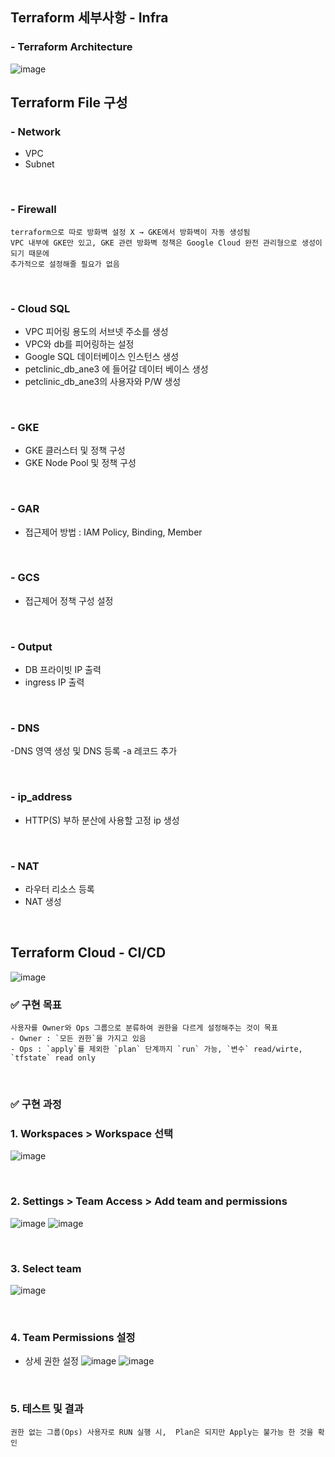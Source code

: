 ## Terraform 세부사항 - Infra
### - Terraform Architecture
![image](https://user-images.githubusercontent.com/117608997/215787778-f8978493-c220-4730-bbdd-b12606e77ec0.png)

## Terraform File 구성
### - Network
- VPC
- Subnet

</br>

### - Firewall
```
terraform으로 따로 방화벽 설정 X → GKE에서 방화벽이 자동 생성됨
VPC 내부에 GKE만 있고, GKE 관련 방화벽 정책은 Google Cloud 완전 관리형으로 생성이 되기 때문에
추가적으로 설정해줄 필요가 없음
```

</br>

### - Cloud SQL
- VPC 피어링 용도의 서브넷 주소를 생성
- VPC와 db를 피어링하는 설정
- Google SQL 데이터베이스 인스턴스 생성
- petclinic_db_ane3 에 들어갈 데이터 베이스 생성
- petclinic_db_ane3의 사용자와 P/W 생성

</br>

### - GKE
- GKE 클러스터 및 정책 구성
- GKE Node Pool 및 정책 구성

</br>

### - GAR
-  접근제어 방법 : IAM Policy, Binding, Member

</br>

### - GCS
- 접근제어 정책 구성 설정

</br>

### - Output
- DB 프라이빗 IP 출력
- ingress IP 출력

</br>

### - DNS
-DNS 영역 생성 및 DNS 등록
-a 레코드 추가

</br>

### - ip_address
- HTTP(S) 부하 분산에 사용할 고정 ip 생성

</br>

### - NAT
- 라우터 리소스 등록
- NAT 생성

</br>

## Terraform Cloud - CI/CD
![image](https://user-images.githubusercontent.com/117608997/215809198-bbd1f71e-4175-4702-9ca4-acc8554521be.png)

### ✅ 구현 목표
```
사용자를 Owner와 Ops 그룹으로 분류하여 권한을 다르게 설정해주는 것이 목표
- Owner : `모든 권한`을 가지고 있음
- Ops : `apply`를 제외한 `plan` 단계까지 `run` 가능, `변수` read/wirte, `tfstate` read only
```

</br>

### ✅ 구현 과정
### 1. Workspaces > Workspace 선택
![image](https://user-images.githubusercontent.com/117608997/215797468-fc0f982c-16fd-40ca-aa80-9d4d07fdfbdf.png)

</br>

### 2. Settings > Team Access > Add team and permissions
![image](https://user-images.githubusercontent.com/117608997/215797490-33a595f0-3574-4c7c-80e6-5055e012414f.png)
![image](https://user-images.githubusercontent.com/117608997/215797519-45ebabe4-8a46-4df3-ae8f-b15582d9d821.png)

</br>

### 3. Select team
![image](https://user-images.githubusercontent.com/117608997/215797534-54561fa5-089c-4393-a069-58238c7dda56.png)

</br>

### 4. Team Permissions 설정
- 상세 권한 설정
![image](https://user-images.githubusercontent.com/117608997/215797551-f37cf564-bde3-48f3-8c24-df91e5b802b2.png)
![image](https://user-images.githubusercontent.com/117608997/215797573-23fea3f4-c93d-4504-9e29-f9306edbdb1c.png)

</br>

### 5. 테스트 및 결과
```
권한 없는 그룹(Ops) 사용자로 RUN 실행 시,  Plan은 되지만 Apply는 불가능 한 것을 확인
```


